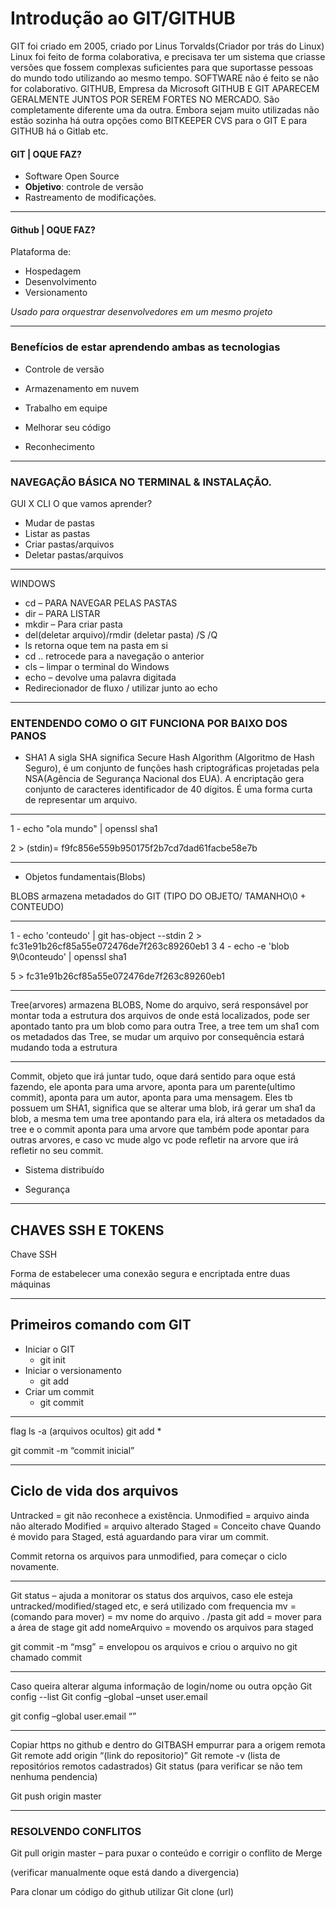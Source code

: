 # Introdução ao GIT/GITHUB	
GIT foi criado em 2005, criado por Linus Torvalds(Criador por trás do Linux)
Linux foi feito de forma colaborativa, e precisava ter um sistema que criasse versões que fossem complexas suficientes para que suportasse pessoas do mundo todo utilizando ao mesmo tempo.
SOFTWARE não é feito se não for colaborativo.
GITHUB, Empresa da Microsoft 
GITHUB E GIT APARECEM GERALMENTE JUNTOS POR SEREM FORTES NO MERCADO.
São completamente diferente uma da outra.
Embora sejam muito utilizadas não estão sozinha há outra opções como
BITKEEPER CVS para o GIT
E para GITHUB há o Gitlab etc.

#### GIT | OQUE FAZ?

- Software Open Source
- **Objetivo**: controle de versão 
- Rastreamento de modificações.

-------------

#### Github | OQUE FAZ?

Plataforma de:

* Hospedagem
* Desenvolvimento
* Versionamento

*Usado para orquestrar desenvolvedores em um mesmo projeto*

----------------------

### Benefícios de estar aprendendo ambas as tecnologias

- Controle de versão

- Armazenamento em nuvem

- Trabalho em equipe

- Melhorar seu código

- Reconhecimento

----------------

### NAVEGAÇÃO BÁSICA NO TERMINAL & INSTALAÇÃO.

GUI X CLI
O que vamos aprender?
- Mudar de pastas
- Listar as pastas
- Criar pastas/arquivos
- Deletar pastas/arquivos

---------------

WINDOWS 

- cd – PARA NAVEGAR PELAS PASTAS
- dir – PARA LISTAR
- mkdir – Para criar pasta 
- del(deletar arquivo)/rmdir (deletar pasta)  /S /Q
- ls retorna oque tem na pasta em si
- cd .. retrocede para a navegação o anterior
- cls – limpar o terminal do Windows 
- echo – devolve uma palavra digitada
- Redirecionador de fluxo / utilizar junto ao echo
------------------------------------------------------
### ENTENDENDO COMO O GIT FUNCIONA POR BAIXO DOS PANOS

- SHA1
  A sigla SHA significa Secure Hash Algorithm (Algoritmo de Hash Seguro), é um conjunto de funções hash criptográficas projetadas pela NSA(Agência de Segurança Nacional dos EUA).
  A encriptação gera conjunto de caracteres identificador de 40 dígitos. É uma forma curta de representar um arquivo.

------------------------

1 - echo "ola mundo" | openssl sha1

2 > (stdin)= f9fc856e559b950175f2b7cd7dad61facbe58e7b

---------------------------

- Objetos fundamentais(Blobs)

BLOBS armazena metadados do GIT (TIPO DO OBJETO/ TAMANHO\0 + CONTEUDO)

-------------------------

1 - echo 'conteudo' | git has-object --stdin
2 > fc31e91b26cf85a55e072476de7f263c89260eb1
3 
4 - echo -e 'blob 9\0conteudo' | openssl sha1

5 > fc31e91b26cf85a55e072476de7f263c89260eb1

--------------------------

Tree(arvores) armazena BLOBS, Nome do arquivo, será responsável por montar toda a estrutura dos arquivos de onde está localizados, pode ser apontado tanto pra um blob como para outra Tree, a tree tem um sha1 com os metadados das Tree, se mudar um arquivo por consequência estará mudando toda a estrutura

-------------------------

Commit, objeto que irá juntar tudo, oque dará sentido para oque está fazendo, ele aponta para uma arvore, aponta para um parente(ultimo commit), aponta para um autor, aponta para uma mensagem.
Eles tb possuem um SHA1, significa que se alterar uma blob, irá gerar um sha1 da blob, a mesma tem uma tree apontando para ela, irá altera os metadados da tree e o commit aponta para uma arvore que também pode apontar para outras arvores, e caso vc mude algo vc pode refletir na arvore que irá refletir no seu commit.

- Sistema distribuído

- Segurança

------------------

## CHAVES SSH E TOKENS

Chave SSH

Forma de estabelecer uma conexão segura e encriptada entre duas máquinas

------------------

## Primeiros comando com GIT

- Iniciar o GIT
  - git init
- Iniciar o versionamento
  - git add
- Criar um commit
  - git commit

------------------------------

flag ls -a (arquivos ocultos)
git add * 

git commit -m “commit inicial”

----------------------

## Ciclo de vida dos arquivos

Untracked = git não reconhece a existência.
Unmodified = arquivo ainda não alterado
Modified = arquivo alterado
Staged = Conceito chave 
Quando é movido para Staged, está aguardando para virar um commit.

Commit retorna os arquivos para unmodified, para começar o ciclo novamente.

-----------------------------

Git status – ajuda a monitorar os status dos arquivos, caso ele esteja untracked/modified/staged etc, e será utilizado com frequencia
mv = (comando para mover) = mv nome do arquivo . /pasta
git add = mover para a área de stage
git add nomeArquivo = movendo os arquivos para staged

git commit -m “msg” = envelopou os arquivos e criou o arquivo no git chamado commit

--------------------------

Caso queira alterar alguma informação de login/nome ou outra opção 
Git config --list
Git config –global –unset user.email

git config –global user.email “”

---------------------------

Copiar https no github e dentro do GITBASH empurrar para a origem remota
Git remote add origin “(link do repositorio)”
Git remote -v (lista de repositórios remotos cadastrados)
Git status (para verificar se não tem nenhuma pendencia) 

Git push origin master

----------------------

### RESOLVENDO CONFLITOS
Git pull origin master – para puxar o conteúdo e corrigir o conflito de Merge

(verificar manualmente oque está dando a divergencia)

Para clonar um código do github utilizar
Git clone (url)
